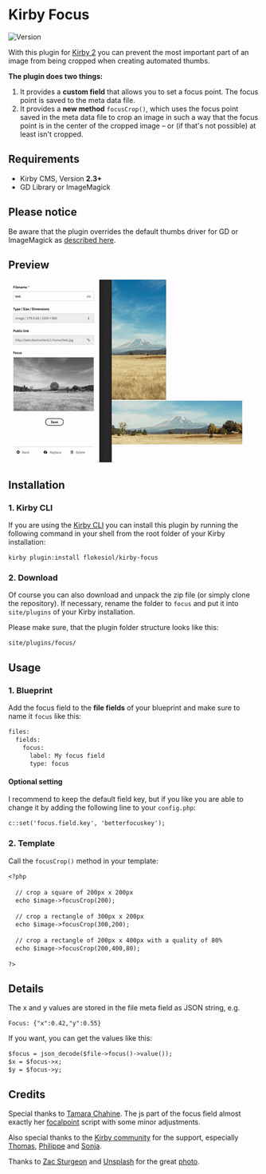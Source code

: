 # Kirby Focus

![Version](https://img.shields.io/badge/version-1.0.1-green.svg)

With this plugin for [Kirby 2](http://getkirby.com) you can prevent the most important part of an image from being cropped when creating automated thumbs.

**The plugin does two things:**

1. It provides a **custom field** that allows you to set a focus point. The focus point is saved to the meta data file.
2. It provides a **new method** `focusCrop()`, which uses the focus point saved in the meta data file to crop an image in such a way that the focus point is in the center of the cropped image – or (if that's not possible) at least isn't cropped.


## Requirements

+ Kirby CMS, Version **2.3+**
+ GD Library or ImageMagick

## Please notice

Be aware that the plugin overrides the default thumbs driver for GD or ImageMagick as [described here](https://forum.getkirby.com/t/changing-toolkit-thumbs-drivers-scale-crop/2849/3?u=flokosiol).



## Preview

![Preview](preview.gif)


## Installation

### 1. Kirby CLI

If you are using the [Kirby CLI](https://github.com/getkirby/cli) you can install this plugin by running the following command in your shell from the root folder of your Kirby installation:

```
kirby plugin:install flokosiol/kirby-focus
```

### 2. Download

Of course you can also download and unpack the zip file (or simply clone the repository). If necessary, rename the folder to `focus` and put it into `site/plugins` of your Kirby installation.

Please make sure, that the plugin folder structure looks like this:

```
site/plugins/focus/
```

## Usage

### 1. Blueprint

Add the focus field to the **file fields** of your blueprint and make sure to name it `focus` like this:

```
files:
  fields:
    focus:
      label: My focus field
      type: focus
```

#### Optional setting

I recommend to keep the default field key, but if you like you are able to change it by adding the following line to your `config.php`:

```
c::set('focus.field.key', 'betterfocuskey');
```


### 2. Template

Call the `focusCrop()` method in your template:

```
<?php

  // crop a square of 200px x 200px
  echo $image->focusCrop(200);

  // crop a rectangle of 300px x 200px
  echo $image->focusCrop(300,200);

  // crop a rectangle of 200px x 400px with a quality of 80%
  echo $image->focusCrop(200,400,80);

?>
```

## Details

The x and y values are stored in the file meta field as JSON string, e.g.

```
Focus: {"x":0.42,"y":0.55}
```

If you want, you can get the values like this:

```
$focus = json_decode($file->focus()->value());
$x = $focus->x;
$y = $focus->y;
```


## Credits

Special thanks to [Tamara Chahine](https://github.com/tamarasaurus). The js part of the focus field almost exactly her [focalpoint](https://github.com/tamarasaurus/focalpoint) script with some minor adjustments.

Also special thanks to the [Kirby community](https://forum.getkirby.com/t/focus-define-an-image-focus-point/4249?u=flokosiol) for the support, especially [Thomas](https://github.com/medienbaecker), [Philippe](https://github.com/malvese) and [Sonja](https://github.com/texnixe).

Thanks to [Zac Sturgeon](https://unsplash.com/@zsturgeon64) and [Unsplash](https://unsplash.com) for the great [photo](https://unsplash.com/photos/kVlBvCsng-8).
